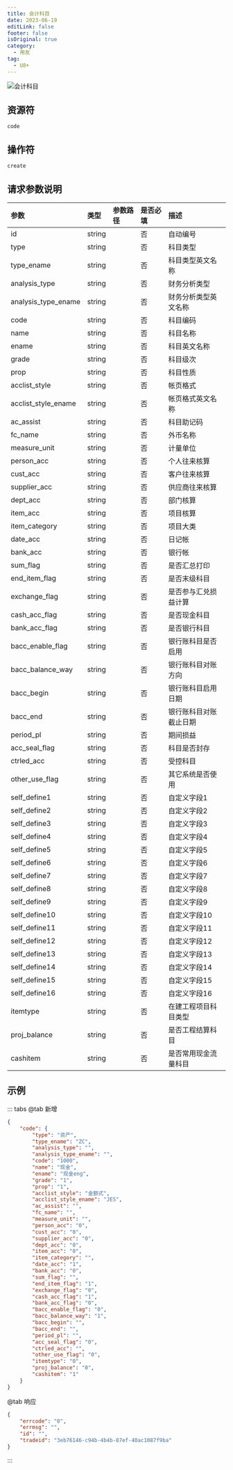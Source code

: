 ```yaml
---
title: 会计科目
date: 2023-06-19
editLink: false
footer: false
isOriginal: true
category:
  - 用友
tag:
  - U8+
---
```


![会计科目](https://nas.ilyl.life:8092/yonyou/u8/as/code.gif)

## 资源符

`code`
  
## 操作符

`create`

## 请求参数说明

|参数|类型|参数路径|是否必填|描述|
|:-|:-|:-|:-|:-|
|id|string||否|自动编号|
|type|string||否|科目类型|
|type_ename|string||否|科目类型英文名称|
|analysis_type|string||否|财务分析类型|
|analysis_type_ename|string||否|财务分析类型英文名称|
|code|string||否|科目编码|
|name|string||否|科目名称|
|ename|string||否|科目英文名称|
|grade|string||否|科目级次|
|prop|string||否|科目性质|
|acclist_style|string||否|帐页格式|
|acclist_style_ename|string||否|帐页格式英文名称|
|ac_assist|string||否|科目助记码|
|fc_name|string||否|外币名称|
|measure_unit|string||否|计量单位|
|person_acc|string||否|个人往来核算|
|cust_acc|string||否|客户往来核算|
|supplier_acc|string||否|供应商往来核算|
|dept_acc|string||否|部门核算|
|item_acc|string||否|项目核算|
|item_category|string||否|项目大类|
|date_acc|string||否|日记帐|
|bank_acc|string||否|银行帐|
|sum_flag|string||否|是否汇总打印|
|end_item_flag|string||否|是否末级科目|
|exchange_flag|string||否|是否参与汇兑损益计算|
|cash_acc_flag|string||否|是否现金科目|
|bank_acc_flag|string||否|是否银行科目|
|bacc_enable_flag|string||否|银行账科目是否启用|
|bacc_balance_way|string||否|银行账科目对账方向|
|bacc_begin|string||否|银行账科目启用日期|
|bacc_end|string||否|银行账科目对账截止日期|
|period_pl|string||否|期间损益|
|acc_seal_flag|string||否|科目是否封存|
|ctrled_acc|string||否|受控科目|
|other_use_flag|string||否|其它系统是否使用|
|self_define1|string||否|自定义字段1|
|self_define2|string||否|自定义字段2|
|self_define3|string||否|自定义字段3|
|self_define4|string||否|自定义字段4|
|self_define5|string||否|自定义字段5|
|self_define6|string||否|自定义字段6|
|self_define7|string||否|自定义字段7|
|self_define8|string||否|自定义字段8|
|self_define9|string||否|自定义字段9|
|self_define10|string||否|自定义字段10|
|self_define11|string||否|自定义字段11|
|self_define12|string||否|自定义字段12|
|self_define13|string||否|自定义字段13|
|self_define14|string||否|自定义字段14|
|self_define15|string||否|自定义字段15|
|self_define16|string||否|自定义字段16|
|itemtype|string||否|在建工程项目科目类型|
|proj_balance|string||否|是否工程结算科目|
|cashitem|string||否|是否常用现金流量科目|

## 示例

::: tabs
@tab 新增

```json
{
    "code": {
        "type": "资产",
        "type_ename": "ZC",
        "analysis_type": "",
        "analysis_type_ename": "",
        "code": "1000",
        "name": "现金",
        "ename": "现金eng",
        "grade": "1",
        "prop": "1",
        "acclist_style": "金额式",
        "acclist_style_ename": "JES",
        "ac_assist": "",
        "fc_name": "",
        "measure_unit": "",
        "person_acc": "0",
        "cust_acc": "0",
        "supplier_acc": "0",
        "dept_acc": "0",
        "item_acc": "0",
        "item_category": "",
        "date_acc": "1",
        "bank_acc": "0",
        "sum_flag": "",
        "end_item_flag": "1",
        "exchange_flag": "0",
        "cash_acc_flag": "1",
        "bank_acc_flag": "0",
        "bacc_enable_flag": "0",
        "bacc_balance_way": "1",
        "bacc_begin": "",
        "bacc_end": "",
        "period_pl": "",
        "acc_seal_flag": "0",
        "ctrled_acc": "",
        "other_use_flag": "0",
        "itemtype": "0",
        "proj_balance": "0",
        "cashitem": "1"
    }
}
```

@tab 响应

```json
{
    "errcode": "0",
    "errmsg": "",
    "id": "",
    "tradeid": "3eb76146-c94b-4b4b-87ef-40ac1087f9ba"
}
```

:::
